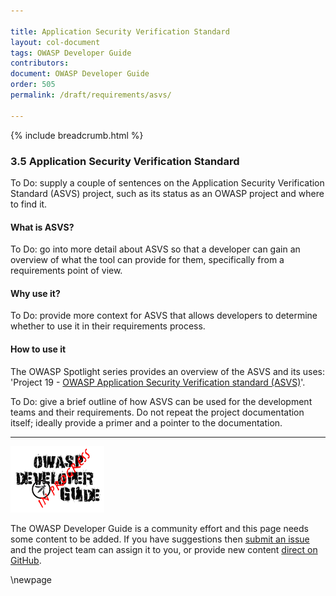 ```yaml
---

title: Application Security Verification Standard
layout: col-document
tags: OWASP Developer Guide
contributors:
document: OWASP Developer Guide
order: 505
permalink: /draft/requirements/asvs/

---
```


{% include breadcrumb.html %}

### 3.5 Application Security Verification Standard

To Do: supply a couple of sentences on the Application Security Verification Standard (ASVS) project,
such as its status as an OWASP project and where to find it.

#### What is ASVS?

To Do: go into more detail about ASVS so that a developer can gain an overview of what the tool can provide for them,
specifically from a requirements point of view.

#### Why use it?

To Do: provide more context for ASVS that allows developers
to determine whether to use it in their requirements process.

#### How to use it

The OWASP Spotlight series provides an overview of the ASVS and its uses:
'Project 19 - [OWASP Application Security Verification standard (ASVS)][spotlight19]'.

To Do: give a brief outline of how ASVS can be used for the development teams and their requirements.
Do not repeat the project documentation itself; ideally provide a primer and a pointer to the documentation.

----

![Developer Guide](../../assets/images/dg_wip.png "OWASP Developer Guide")

The OWASP Developer Guide is a community effort and this page needs some content to be added.
If you have suggestions then [submit an issue][issue0505] and the project team can assign it to you,
or provide new content [direct on GitHub][edit0505].

[edit0505]: https://github.com/OWASP/www-project-developer-guide/blob/main/draft/05-requirements/05-asvs.md
[issue0505]: https://github.com/OWASP/www-project-developer-guide/issues/new?labels=content&template=request.md&title=Update:%2005-requirements/05-asvs
[spotlight19]: https://youtu.be/3puIavsZfAk

\newpage
